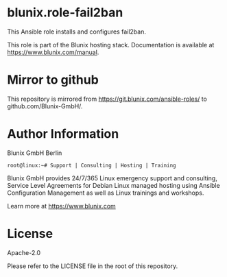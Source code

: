 # blunix.role-fail2ban
This Ansible role installs and configures fail2ban.

This role is part of the Blunix hosting stack. Documentation is available at <a href="https://www.blunix.com/manual" target="_blank">https://www.blunix.com/manual</a>.


# Mirror to github
This repository is mirrored from <a href="https://git.blunix.com/ansible-roles/" target="_blank">https://git.blunix.com/ansible-roles/</a> to github.com/Blunix-GmbH/.


# Author Information
Blunix GmbH Berlin

`root@linux:~# Support | Consulting | Hosting | Training`

Blunix GmbH provides 24/7/365 Linux emergency support and consulting, Service Level Agreements for Debian Linux managed hosting using Ansible Configuration Management as well as Linux trainings and workshops.

Learn more at <a href="https://www.blunix.com" target="_blank">https://www.blunix.com</a>


# License
Apache-2.0

Please refer to the LICENSE file in the root of this repository.

